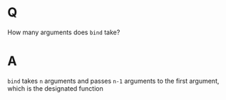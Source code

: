 # Q
How many arguments does `bind` take?

# A
`bind` takes `n` arguments and passes `n-1` arguments to the first argument, which is the designated function
